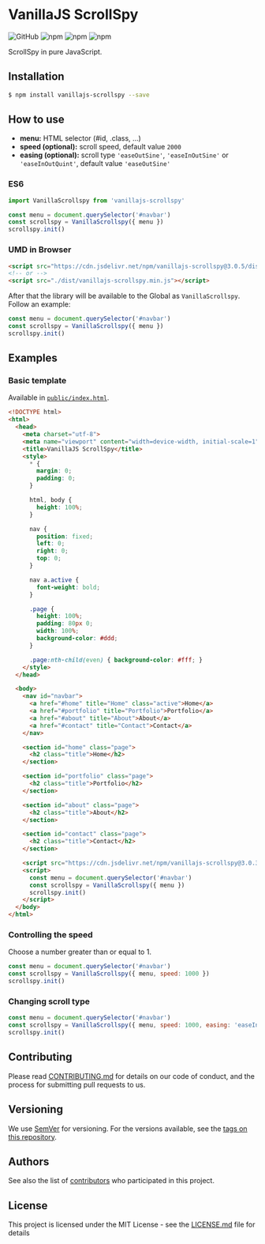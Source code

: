# VanillaJS ScrollSpy

![GitHub](https://img.shields.io/github/license/ederssouza/vanillajs-scrollspy) ![npm](https://img.shields.io/npm/v/vanillajs-scrollspy) ![npm](https://img.shields.io/npm/dw/vanillajs-scrollspy) ![npm](https://img.shields.io/npm/dm/vanillajs-scrollspy)

ScrollSpy in pure JavaScript.

## Installation

```bash
$ npm install vanillajs-scrollspy --save
```

## How to use

- **menu:** HTML selector (#id, .class, ...)
- **speed (optional):** scroll speed, default value `2000`
- **easing (optional):** scroll type `'easeOutSine'`, `'easeInOutSine'` or `'easeInOutQuint'`, default value `'easeOutSine'`

### ES6

```javascript
import VanillaScrollspy from 'vanillajs-scrollspy'

const menu = document.querySelector('#navbar')
const scrollspy = VanillaScrollspy({ menu })
scrollspy.init()
```

### UMD in Browser

```html
<script src="https://cdn.jsdelivr.net/npm/vanillajs-scrollspy@3.0.5/dist/vanillajs-scrollspy.min.js"></script>
<!-- or -->
<script src="./dist/vanillajs-scrollspy.min.js"></script>
```

After that the library will be available to the Global as `VanillaScrollspy`. Follow an example:

``` javascript
const menu = document.querySelector('#navbar')
const scrollspy = VanillaScrollspy({ menu })
scrollspy.init()
```

## Examples

### Basic template

Available in [`public/index.html`](public/index.html).

``` html
<!DOCTYPE html>
<html>
  <head>
    <meta charset="utf-8">
    <meta name="viewport" content="width=device-width, initial-scale=1">
    <title>VanillaJS ScrollSpy</title>
    <style>
      * {
        margin: 0;
        padding: 0;
      }

      html, body {
        height: 100%;
      }

      nav {
        position: fixed;
        left: 0;
        right: 0;
        top: 0;
      }

      nav a.active {
        font-weight: bold;
      }

      .page {
        height: 100%;
        padding: 80px 0;
        width: 100%;
        background-color: #ddd;
      }

      .page:nth-child(even) { background-color: #fff; }
    </style>
  </head>

  <body>
    <nav id="navbar">
      <a href="#home" title="Home" class="active">Home</a>
      <a href="#portfolio" title="Portfolio">Portfolio</a>
      <a href="#about" title="About">About</a>
      <a href="#contact" title="Contact">Contact</a>
    </nav>

    <section id="home" class="page">
      <h2 class="title">Home</h2>
    </section>

    <section id="portfolio" class="page">
      <h2 class="title">Portfolio</h2>
    </section>

    <section id="about" class="page">
      <h2 class="title">About</h2>
    </section>

    <section id="contact" class="page">
      <h2 class="title">Contact</h2>
    </section>

    <script src="https://cdn.jsdelivr.net/npm/vanillajs-scrollspy@3.0.3/dist/vanillajs-scrollspy.min.js"></script>
    <script>
      const menu = document.querySelector('#navbar')
      const scrollspy = VanillaScrollspy({ menu })
      scrollspy.init()
    </script>
  </body>
</html>
```

### Controlling the speed
Choose a number greater than or equal to 1.

``` javascript
const menu = document.querySelector('#navbar')
const scrollspy = VanillaScrollspy({ menu, speed: 1000 })
scrollspy.init()
```

### Changing scroll type

``` javascript
const menu = document.querySelector('#navbar')
const scrollspy = VanillaScrollspy({ menu, speed: 1000, easing: 'easeInOutQuint' })
scrollspy.init()
```

## Contributing

Please read [CONTRIBUTING.md](https://gist.github.com/PurpleBooth/b24679402957c63ec426) for details on our code of conduct, and the process for submitting pull requests to us.

## Versioning

We use [SemVer](http://semver.org/) for versioning. For the versions available, see the [tags on this repository](https://github.com/ederssouza/vanillajs-scrollspy/tags).

## Authors

See also the list of [contributors](https://github.com/ederssouza/vanillajs-scrollspy/contributors) who participated in this project.

## License

This project is licensed under the MIT License - see the [LICENSE.md](LICENSE.md) file for details
